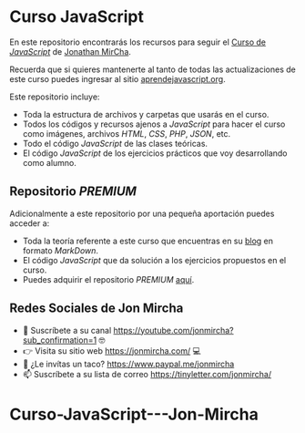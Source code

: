 # Curso JavaScript

En este repositorio encontrarás los recursos para seguir el [Curso de _JavaScript_](https://www.youtube.com/playlist?list=PLvq-jIkSeTUZ6QgYYO3MwG9EMqC-KoLXA) de [Jonathan MirCha](https://jonmircha.com/).

Recuerda que si quieres mantenerte al tanto de todas las actualizaciones de este curso puedes ingresar al sitio [aprendejavascript.org](https://aprendejavascript.org/).

Este repositorio incluye:

- Toda la estructura de archivos y carpetas que usarás en el curso.
- Todos los códigos y recursos ajenos a _JavaScript_ para hacer el curso como imágenes, archivos _HTML_, _CSS_, _PHP_, _JSON_, etc.
- Todo el código _JavaScript_ de las clases teóricas.
- El código _JavaScript_ de los ejercicios prácticos que voy desarrollando como alumno. 

## Repositorio _PREMIUM_

Adicionalmente a este repositorio por una pequeña aportación puedes acceder a:

- Toda la teoría referente a este curso que encuentras en su [blog](https://jonmircha.com/blog) en formato _MarkDown_.
- El código _JavaScript_ que da solución a los ejercicios propuestos en el curso.
- Puedes adquirir el repositorio _PREMIUM_ [aquí](https://www.paypal.com/cgi-bin/webscr?cmd=_s-xclick&hosted_button_id=6B6FCUL4SKSJN).

## Redes Sociales de Jon Mircha

- 🔔 Suscríbete a su canal https://youtube.com/jonmircha?sub_confirmation=1 🤓
- 👉 Visita su sitio web https://jonmircha.com/ 💻
- 🌮 ¿Le invítas un taco? https://www.paypal.me/jonmircha
- 📫 Suscríbete a su lista de correo https://tinyletter.com/jonmircha/
# Curso-JavaScript---Jon-Mircha
